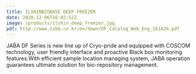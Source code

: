 ```yaml
---
title: ILSHINBIOBASE DEEP FREEZER
date: 2020-12-06T16:02:52Z
image: /products/ilshin_deep_freezer.jpg
pdf: http://www.1sbb.co.kr/en/down/DF_Catalog_Web_Eng_161026.pdf
---
```


JABA DF Series is new line up of Cryo-pride and equipped with COSCOM technology, user friendly interface and proactive Black box monitoring
features.With efficient sample location managing system, JABA operation guarantees ultimate solution for bio-repository management.